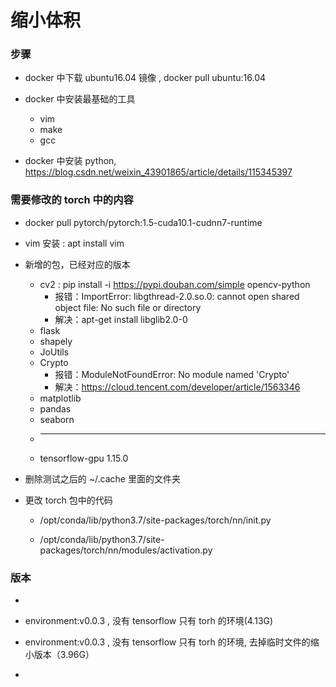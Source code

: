 # 缩小体积


### 步骤

* docker 中下载 ubuntu16.04 镜像 , docker pull ubuntu:16.04

* docker 中安装最基础的工具
    * vim
    * make
    * gcc

* docker 中安装 python, https://blog.csdn.net/weixin_43901865/article/details/115345397



### 需要修改的 torch 中的内容

* docker pull pytorch/pytorch:1.5-cuda10.1-cudnn7-runtime

* vim 安装 : apt install vim

* 新增的包，已经对应的版本

    * cv2 : pip install -i https://pypi.douban.com/simple opencv-python
        * 报错：ImportError: libgthread-2.0.so.0: cannot open shared object file: No such file or directory
        * 解决：apt-get install libglib2.0-0
    * flask
    * shapely
    * JoUtils 
    * Crypto
        * 报错：ModuleNotFoundError: No module named 'Crypto'
        * 解决：https://cloud.tencent.com/developer/article/1563346
    * matplotlib 
    * pandas 
    * seaborn
    * -------------------------------------------
    * tensorflow-gpu         1.15.0

* 删除测试之后的 ~/.cache 里面的文件夹

* 更改 torch 包中的代码

    * /opt/conda/lib/python3.7/site-packages/torch/nn/init.py 
    
    * /opt/conda/lib/python3.7/site-packages/torch/nn/modules/activation.py
    

### 版本

* 

* environment:v0.0.3 , 没有 tensorflow 只有 torh 的环境(4.13G)

* environment:v0.0.3 , 没有 tensorflow 只有 torh 的环境, 去掉临时文件的缩小版本（3.96G）

* 



